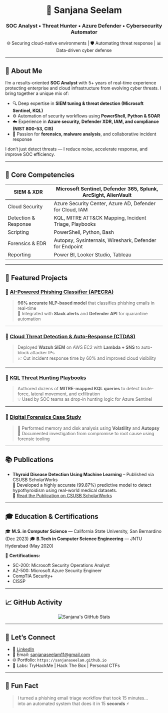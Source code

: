 <h1 align="center">🚨 Sanjana Seelam</h1>
<h3 align="center">SOC Analyst • Threat Hunter • Azure Defender • Cybersecurity Automator</h3>

<p align="center">
🌐 Securing cloud-native environments | 🛡️ Automating threat response | 📊 Data-driven cyber defense
</p>

---

## 🧠 About Me

I’m a results-oriented **SOC Analyst** with 5+ years of real-time experience protecting enterprise and cloud infrastructure from evolving cyber threats. I bring together a unique mix of:

- 🔍 Deep expertise in **SIEM tuning & threat detection (Microsoft Sentinel, KQL)**
- ⚙️ Automation of security workflows using **PowerShell, Python & SOAR**
- ☁️ Experience in **Azure security, Defender XDR, IAM, and compliance (NIST 800-53, CIS)**  
- 🧩 Passion for **forensics, malware analysis**, and collaborative incident response

I don’t just detect threats — I reduce noise, accelerate response, and improve SOC efficiency.

---

## 💼 Core Competencies

| SIEM & XDR        | Microsoft Sentinel, Defender 365, Splunk, ArcSight, AlienVault |
|-------------------|-----------------------------------------------------------------|
| Cloud Security    | Azure Security Center, Azure AD, Defender for Cloud, IAM       |
| Detection & Response | KQL, MITRE ATT&CK Mapping, Incident Triage, Playbooks      |
| Scripting         | PowerShell, Python, Bash                                       |
| Forensics & EDR   | Autopsy, Sysinternals, Wireshark, Defender for Endpoint        |
| Reporting         | Power BI, Looker Studio, Tableau                               |

---

## 🚀 Featured Projects

### 📌 [AI-Powered Phishing Classifier (APECRA)](https://github.com/sanjanaseelam/apecra)
> **96% accurate NLP-based model** that classifies phishing emails in real-time  
> 🔄 Integrated with **Slack alerts** and **Defender API** for quarantine automation  

---

### 📌 [Cloud Threat Detection & Auto-Response (CTDAS)](https://github.com/sanjanaseelam/ctdas)
> Deployed **Wazuh SIEM** on AWS EC2 with **Lambda + SNS** to auto-block attacker IPs  
> 📈 Cut incident response time by 60% and improved cloud visibility  

---

### 📌 [KQL Threat Hunting Playbooks](https://github.com/sanjanaseelam/kql-hunting)
> Authored dozens of **MITRE-mapped KQL queries** to detect brute-force, lateral movement, and exfiltration  
> 💡 Used by SOC teams as drop-in hunting logic for Azure Sentinel  

---

### 📌 [Digital Forensics Case Study](#)
> 🧪 Performed memory and disk analysis using **Volatility** and **Autopsy**  
> 🎯 Documented investigation from compromise to root cause using forensic tooling

---

## 📚 Publications

- **Thyroid Disease Detection Using Machine Learning** – Published via CSUSB ScholarWorks  
  🧠 Developed a highly accurate (99.87%) predictive model to detect hypothyroidism using real-world medical datasets.  
  🔗 [Read the Publication on CSUSB ScholarWorks](https://scholarworks.lib.csusb.edu/etd/1687/)

---

## 🎓 Education & Certifications

🎓 **M.S. in Computer Science** — California State University, San Bernardino (Dec 2023)
🎓 **B.Tech in Computer Science Engineering** — JNTU Hyderabad (May 2020)

📜 **Certifications:**  
- SC-200: Microsoft Security Operations Analyst  
- AZ-500: Microsoft Azure Security Engineer  
- CompTIA Security+  
- CISSP 

---

## 📈 GitHub Activity

<p align="center">
  <img src="https://github-readme-stats.vercel.app/api?username=sanjanaseelam&show_icons=true&theme=gruvbox" alt="Sanjana's GitHub Stats" />
</p>

---

## 🔗 Let’s Connect

- 💼 [LinkedIn](https://linkedin.com/in/sanjana9999)  
- 📧 Email: sanjanaseelam11@gmail.com  
- 🌐 Portfolio: `https://sanjanaseelam.github.io`  
- 🧪 Labs: TryHackMe | Hack The Box | Personal CTFs  

---

## 🧩 Fun Fact

> I turned a phishing email triage workflow that took 15 minutes…  
> into an automated system that does it in 15 **seconds** ⚡


